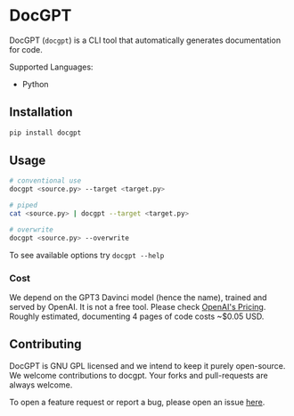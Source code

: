 # DocGPT
DocGPT (`docgpt`) is a CLI tool that 
automatically generates documentation for code. 

Supported Languages:
- Python

## Installation
```bash
pip install docgpt
```

## Usage
```bash
# conventional use
docgpt <source.py> --target <target.py>

# piped
cat <source.py> | docgpt --target <target.py>

# overwrite
docgpt <source.py> --overwrite
```
To see available options try `docgpt --help`

### Cost
We depend on the GPT3 Davinci model (hence the name), trained and served by OpenAI.
It is not a free tool. Please check [OpenAI's Pricing](https://openai.com/api/pricing/).
Roughly estimated, documenting 4 pages of code costs ~$0.05 USD.  

## Contributing
DocGPT is GNU GPL licensed and we intend to keep it purely open-source.
We welcome contributions to docgpt. Your forks and pull-requests are always welcome.

To open a feature request or report a bug, please open an issue [here](https://github.com/amir-abdi/DocGPT/issues). 



